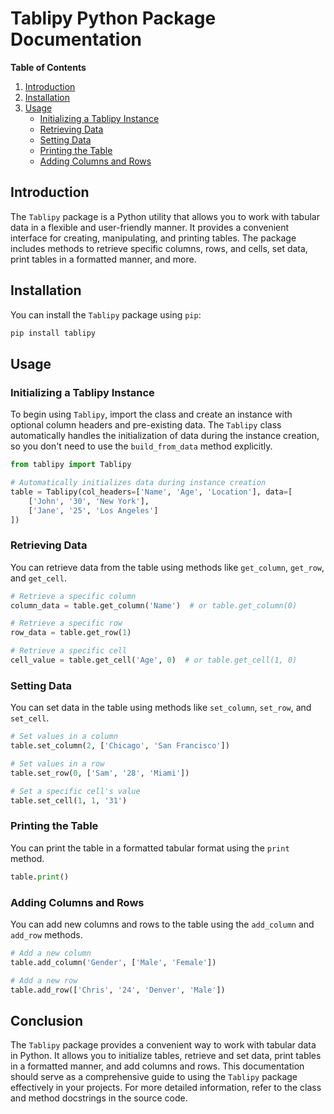 # Tablipy Python Package Documentation

**Table of Contents**

1. [Introduction](#introduction)
2. [Installation](#installation)
3. [Usage](#usage)
    - [Initializing a Tablipy Instance](#initializing-a-tablipy-instance)
    - [Retrieving Data](#retrieving-data)
    - [Setting Data](#setting-data)
    - [Printing the Table](#printing-the-table)
    - [Adding Columns and Rows](#adding-columns-and-rows)

## Introduction

The `Tablipy` package is a Python utility that allows you to work with tabular data in a flexible and user-friendly manner. It provides a convenient interface for creating, manipulating, and printing tables. The package includes methods to retrieve specific columns, rows, and cells, set data, print tables in a formatted manner, and more.

## Installation

You can install the `Tablipy` package using `pip`:

```bash
pip install tablipy
```

## Usage

### Initializing a Tablipy Instance

To begin using `Tablipy`, import the class and create an instance with optional column headers and pre-existing data. The `Tablipy` class automatically handles the initialization of data during the instance creation, so you don't need to use the `build_from_data` method explicitly.

```python
from tablipy import Tablipy

# Automatically initializes data during instance creation
table = Tablipy(col_headers=['Name', 'Age', 'Location'], data=[
    ['John', '30', 'New York'],
    ['Jane', '25', 'Los Angeles']
])
```

### Retrieving Data

You can retrieve data from the table using methods like `get_column`, `get_row`, and `get_cell`.

```python
# Retrieve a specific column
column_data = table.get_column('Name')  # or table.get_column(0)

# Retrieve a specific row
row_data = table.get_row(1)

# Retrieve a specific cell
cell_value = table.get_cell('Age', 0)  # or table.get_cell(1, 0)
```

### Setting Data

You can set data in the table using methods like `set_column`, `set_row`, and `set_cell`.

```python
# Set values in a column
table.set_column(2, ['Chicago', 'San Francisco'])

# Set values in a row
table.set_row(0, ['Sam', '28', 'Miami'])

# Set a specific cell's value
table.set_cell(1, 1, '31')
```

### Printing the Table

You can print the table in a formatted tabular format using the `print` method.

```python
table.print()
```

### Adding Columns and Rows

You can add new columns and rows to the table using the `add_column` and `add_row` methods.

```python
# Add a new column
table.add_column('Gender', ['Male', 'Female'])

# Add a new row
table.add_row(['Chris', '24', 'Denver', 'Male'])
```

## Conclusion

The `Tablipy` package provides a convenient way to work with tabular data in Python. It allows you to initialize tables, retrieve and set data, print tables in a formatted manner, and add columns and rows. This documentation should serve as a comprehensive guide to using the `Tablipy` package effectively in your projects. For more detailed information, refer to the class and method docstrings in the source code.